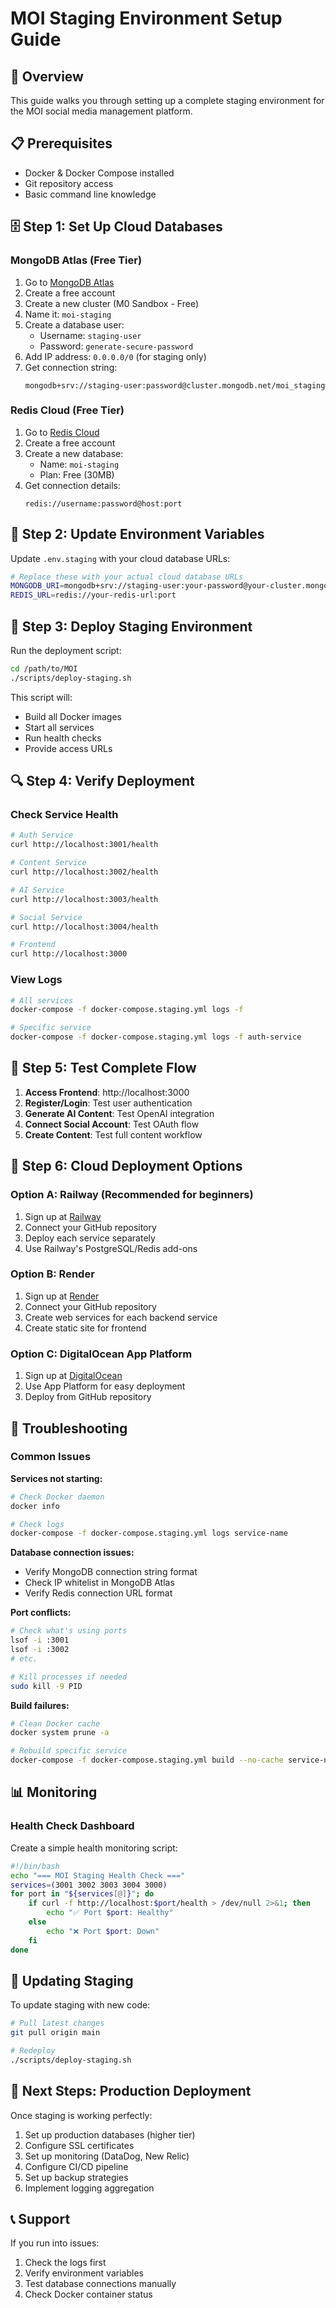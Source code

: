 # MOI Staging Environment Setup Guide

## 🎯 Overview
This guide walks you through setting up a complete staging environment for the MOI social media management platform.

## 📋 Prerequisites
- Docker & Docker Compose installed
- Git repository access
- Basic command line knowledge

## 🗄️ Step 1: Set Up Cloud Databases

### MongoDB Atlas (Free Tier)
1. Go to [MongoDB Atlas](https://cloud.mongodb.com/)
2. Create a free account
3. Create a new cluster (M0 Sandbox - Free)
4. Name it: `moi-staging`
5. Create a database user:
   - Username: `staging-user`
   - Password: `generate-secure-password`
6. Add IP address: `0.0.0.0/0` (for staging only)
7. Get connection string:
   ```
   mongodb+srv://staging-user:password@cluster.mongodb.net/moi_staging
   ```

### Redis Cloud (Free Tier)
1. Go to [Redis Cloud](https://redis.com/try-free/)
2. Create a free account
3. Create a new database:
   - Name: `moi-staging`
   - Plan: Free (30MB)
4. Get connection details:
   ```
   redis://username:password@host:port
   ```

## 🔑 Step 2: Update Environment Variables

Update `.env.staging` with your cloud database URLs:

```bash
# Replace these with your actual cloud database URLs
MONGODB_URI=mongodb+srv://staging-user:your-password@your-cluster.mongodb.net/moi_staging
REDIS_URL=redis://your-redis-url:port
```

## 🚀 Step 3: Deploy Staging Environment

Run the deployment script:

```bash
cd /path/to/MOI
./scripts/deploy-staging.sh
```

This script will:
- Build all Docker images
- Start all services
- Run health checks
- Provide access URLs

## 🔍 Step 4: Verify Deployment

### Check Service Health
```bash
# Auth Service
curl http://localhost:3001/health

# Content Service  
curl http://localhost:3002/health

# AI Service
curl http://localhost:3003/health

# Social Service
curl http://localhost:3004/health

# Frontend
curl http://localhost:3000
```

### View Logs
```bash
# All services
docker-compose -f docker-compose.staging.yml logs -f

# Specific service
docker-compose -f docker-compose.staging.yml logs -f auth-service
```

## 🧪 Step 5: Test Complete Flow

1. **Access Frontend**: http://localhost:3000
2. **Register/Login**: Test user authentication
3. **Generate AI Content**: Test OpenAI integration
4. **Connect Social Account**: Test OAuth flow
5. **Create Content**: Test full content workflow

## 🔧 Step 6: Cloud Deployment Options

### Option A: Railway (Recommended for beginners)
1. Sign up at [Railway](https://railway.app/)
2. Connect your GitHub repository
3. Deploy each service separately
4. Use Railway's PostgreSQL/Redis add-ons

### Option B: Render
1. Sign up at [Render](https://render.com/)
2. Connect your GitHub repository
3. Create web services for each backend service
4. Create static site for frontend

### Option C: DigitalOcean App Platform
1. Sign up at [DigitalOcean](https://www.digitalocean.com/)
2. Use App Platform for easy deployment
3. Deploy from GitHub repository

## 🐛 Troubleshooting

### Common Issues

**Services not starting:**
```bash
# Check Docker daemon
docker info

# Check logs
docker-compose -f docker-compose.staging.yml logs service-name
```

**Database connection issues:**
- Verify MongoDB connection string format
- Check IP whitelist in MongoDB Atlas
- Verify Redis connection URL format

**Port conflicts:**
```bash
# Check what's using ports
lsof -i :3001
lsof -i :3002
# etc.

# Kill processes if needed
sudo kill -9 PID
```

**Build failures:**
```bash
# Clean Docker cache
docker system prune -a

# Rebuild specific service
docker-compose -f docker-compose.staging.yml build --no-cache service-name
```

## 📊 Monitoring

### Health Check Dashboard
Create a simple health monitoring script:

```bash
#!/bin/bash
echo "=== MOI Staging Health Check ==="
services=(3001 3002 3003 3004 3000)
for port in "${services[@]}"; do
    if curl -f http://localhost:$port/health > /dev/null 2>&1; then
        echo "✅ Port $port: Healthy"
    else
        echo "❌ Port $port: Down"
    fi
done
```

## 🔄 Updating Staging

To update staging with new code:

```bash
# Pull latest changes
git pull origin main

# Redeploy
./scripts/deploy-staging.sh
```

## 🚀 Next Steps: Production Deployment

Once staging is working perfectly:
1. Set up production databases (higher tier)
2. Configure SSL certificates
3. Set up monitoring (DataDog, New Relic)
4. Configure CI/CD pipeline
5. Set up backup strategies
6. Implement logging aggregation

## 📞 Support

If you run into issues:
1. Check the logs first
2. Verify environment variables
3. Test database connections manually
4. Check Docker container status